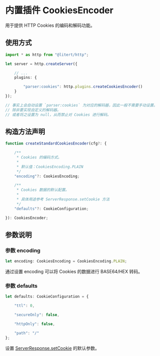 # 内置插件 CookiesEncoder

用于提供 HTTP Cookies 的编码和解码功能。

## 使用方式

```ts
import * as http from "@litert/http";

let server = http.createServer({

    // ...
    plugins: {

        "parser:cookies": http.plugins.createCookiesEncoder()
    }
});

// 事实上会自动设置 `parser:cookies` 为对应的解码器，因此一般不需要手动设置。
// 除非要实现自定义的解码器。
// 或者将之设置为 null，从而禁止对 Cookies 进行解码。
```

## 构造方法声明

```ts
function createStandardCookiesEncoder(cfg?: {

    /**
     * Cookies 的编码方式。
     * 
     * 默认值：CookiesEncoding.PLAIN
     */
    "encoding"?: CookiesEncoding;

    /**
     * Cookies 数据的默认配置。
     * 
     * 具体用途参考 ServerResponse.setCookie 方法
     */
    "defaults"?: CookieConfiguration;

}): CookiesEncoder;
```

## 参数说明

### 参数 encoding

```ts
let encoding: CookiesEncoding = CookiesEncoding.PLAIN;
```

通过设置 encoding 可以将 Cookies 的数据进行 BASE64/HEX 转码。

### 参数 defaults

```ts
let defaults: CookieConfiguration = {

    "ttl": 0,

    "secureOnly": false,

    "httpOnly": false,

    "path": "/"
};
```

[setCookie]: ../types/ServerResponse.md#方法-setcookie

设置 [ServerResponse.setCookie][setCookie] 的默认参数。
